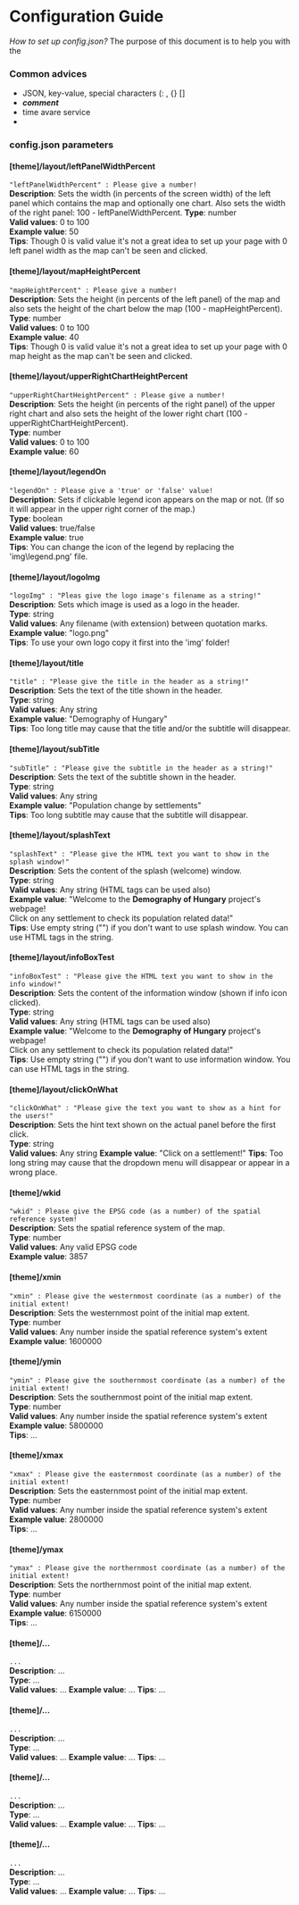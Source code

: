# Configuration Guide
_How to set up config.json?_
The purpose of this document is to help you with the 

### Common advices
- JSON, key-value, special characters (: , {} []
- ___comment___
- time avare service
- 

### config.json parameters
#### [theme]/layout/leftPanelWidthPercent
`"leftPanelWidthPercent" : Please give a number!`  
**Description**: Sets the width (in percents of the screen width) of the left panel which contains the map and optionally one chart. Also sets the width of the right panel: 100 - leftPanelWidthPercent.
**Type**: number  
**Valid values**: 0 to 100  
**Example value**: 50  
**Tips**: Though 0 is valid value it's not a great idea to set up your page with 0 left panel width as the map can't be seen and clicked.

#### [theme]/layout/mapHeightPercent
`"mapHeightPercent" : Please give a number!`  
**Description**: Sets the height (in percents of the left panel) of the map and also sets the height of the chart below the map (100 - mapHeightPercent).  
**Type**: number  
**Valid values**: 0 to 100  
**Example value**: 40  
**Tips**: Though 0 is valid value it's not a great idea to set up your page with 0 map height as the map can't be seen and clicked.

#### [theme]/layout/upperRightChartHeightPercent
`"upperRightChartHeightPercent" : Please give a number!`  
**Description**: Sets the height (in percents of the right panel) of the upper right chart and also sets the height of the lower right chart (100 - upperRightChartHeightPercent).  
**Type**: number  
**Valid values**: 0 to 100  
**Example value**: 60

#### [theme]/layout/legendOn
`"legendOn" : Please give a 'true' or 'false' value!`  
**Description**: Sets if clickable legend icon appears on the map or not. (If so it will appear in the upper right corner of the map.)  
**Type**: boolean  
**Valid values**: true/false  
**Example value**: true  
**Tips**: You can change the icon of the legend by replacing the 'img\legend.png' file.

#### [theme]/layout/logoImg
`"logoImg" : "Pleas give the logo image's filename as a string!"`  
**Description**: Sets which image is used as a logo in the header.  
**Type**: string  
**Valid values**: Any filename (with extension) between quotation marks.  
**Example value**: "logo.png"  
**Tips**: To use your own logo copy it first into the 'img' folder!

#### [theme]/layout/title
`"title" : "Please give the title in the header as a string!"`  
**Description**: Sets the text of the title shown in the header.  
**Type**: string  
**Valid values**: Any string  
**Example value**: "Demography of Hungary"  
**Tips**: Too long title may cause that the title and/or the subtitle will disappear.

#### [theme]/layout/subTitle
`"subTitle" : "Please give the subtitle in the header as a string!"`  
**Description**: Sets the text of the subtitle shown in the header.  
**Type**: string  
**Valid values**: Any string  
**Example value**: "Population change by settlements"  
**Tips**: Too long subtitle may cause that the subtitle will disappear.

#### [theme]/layout/splashText
`"splashText" : "Please give the HTML text you want to show in the splash window!"`  
**Description**: Sets the content of the splash (welcome) window.  
**Type**: string  
**Valid values**: Any string (HTML tags can be used also)  
**Example value**: "Welcome to the <b>Demography of Hungary</b> project's webpage!</br>Click on any settlement to check its population related data!"  
**Tips**: Use empty string ("") if you don't want to use splash window. You can use HTML tags in the string.

#### [theme]/layout/infoBoxTest
`"infoBoxTest" : "Please give the HTML text you want to show in the info window!"`  
**Description**: Sets the content of the information window (shown if info icon clicked).  
**Type**: string  
**Valid values**: Any string (HTML tags can be used also)  
**Example value**: "Welcome to the <b>Demography of Hungary</b> project's webpage!</br>Click on any settlement to check its population related data!"  
**Tips**: Use empty string ("") if you don't want to use information window. You can use HTML tags in the string.

#### [theme]/layout/clickOnWhat
`"clickOnWhat" : "Please give the text you want to show as a hint for the users!"`  
**Description**: Sets the hint text shown on the actual panel before the first click.  
**Type**: string  
**Valid values**: Any string
**Example value**: "Click on a settlement!"
**Tips**: Too long string may cause that the dropdown menu will disappear or appear in a wrong place.

#### [theme]/wkid
`"wkid" : Please give the EPSG code (as a number) of the spatial reference system!`  
**Description**: Sets the spatial reference system of the map.  
**Type**: number  
**Valid values**: Any valid EPSG code  
**Example value**: 3857

#### [theme]/xmin
`"xmin" : Please give the westernmost coordinate (as a number) of the initial extent!`  
**Description**: Sets the westernmost point of the initial map extent.  
**Type**: number  
**Valid values**: Any number inside the spatial reference system's extent  
**Example value**: 1600000  

#### [theme]/ymin
`"ymin" : Please give the southernmost coordinate (as a number) of the initial extent!`  
**Description**: Sets the southernmost point of the initial map extent.  
**Type**: number  
**Valid values**: Any number inside the spatial reference system's extent  
**Example value**: 5800000  
**Tips**: ...

#### [theme]/xmax
`"xmax" : Please give the easternmost coordinate (as a number) of the initial extent!`  
**Description**: Sets the easternmost point of the initial map extent.  
**Type**: number  
**Valid values**: Any number inside the spatial reference system's extent  
**Example value**: 2800000  
**Tips**: ...

#### [theme]/ymax
`"ymax" : Please give the northernmost coordinate (as a number) of the initial extent!`  
**Description**: Sets the northernmost point of the initial map extent.  
**Type**: number  
**Valid values**: Any number inside the spatial reference system's extent
**Example value**: 6150000  
**Tips**: ...

#### [theme]/...
`...`  
**Description**: ...  
**Type**: ...  
**Valid values**: ...
**Example value**: ...
**Tips**: ...

#### [theme]/...
`...`  
**Description**: ...  
**Type**: ...  
**Valid values**: ...
**Example value**: ...
**Tips**: ...

#### [theme]/...
`...`  
**Description**: ...  
**Type**: ...  
**Valid values**: ...
**Example value**: ...
**Tips**: ...

#### [theme]/...
`...`  
**Description**: ...  
**Type**: ...  
**Valid values**: ...
**Example value**: ...
**Tips**: ...
